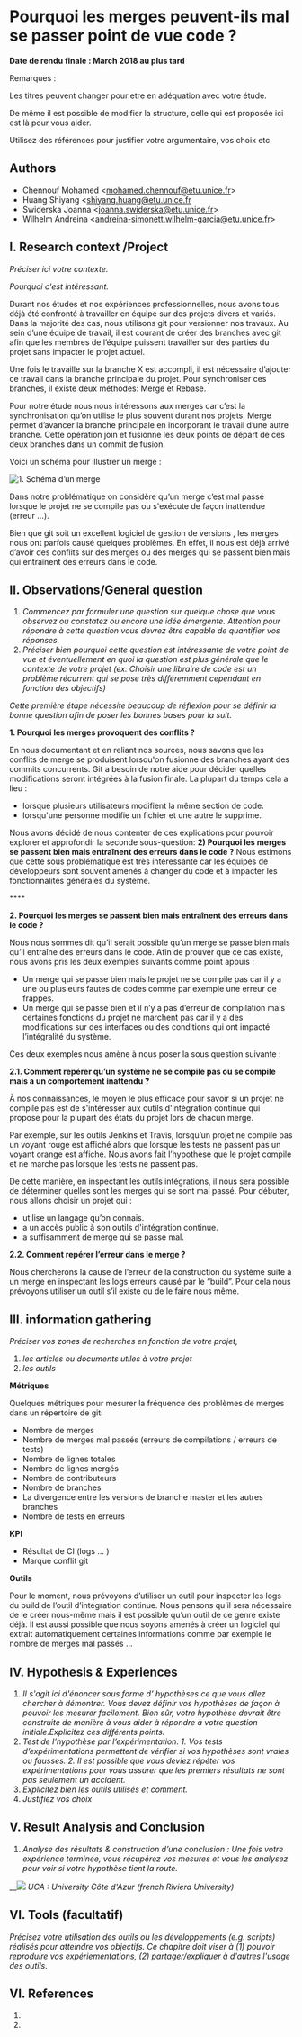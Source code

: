 # Pourquoi les merges peuvent-ils mal se passer point de vue code ?

**Date de rendu finale : March 2018 au plus tard**

Remarques :

Les titres peuvent changer pour etre en adéquation avec votre étude.

De même il est possible de modifier la structure, celle qui est proposée ici est là pour vous aider.

Utilisez des références pour justifier votre argumentaire, vos choix etc.

## Authors

* Chennouf Mohamed &lt;mohamed.chennouf@etu.unice.fr&gt; 
* Huang Shiyang &lt;shiyang.huang@etu.unice.fr
* Swiderska Joanna &lt;joanna.swiderska@etu.unice.fr&gt;
* Wilhelm Andreina &lt;andreina-simonett.wilhelm-garcia@etu.unice.fr&gt;

## I. Research context /Project

_Préciser ici votre contexte._

_Pourquoi c'est intéressant._



Durant nos études et nos expériences professionnelles, nous avons tous déjà été confronté à travailler en équipe sur des projets divers et variés. Dans la majorité des cas, nous utilisons git pour versionner nos travaux. Au sein d’une équipe de travail, il est courant de créer des branches avec git afin que les membres de l’équipe puissent travailler sur des parties du projet sans impacter le projet actuel.

Une fois le travaille sur la branche X est accompli, il est nécessaire d’ajouter ce travail dans la branche principale du projet. Pour synchroniser ces branches, il existe deux méthodes: Merge et Rebase.

Pour notre étude nous nous intéressons aux merges car c’est la synchronisation qu’on utilise le plus souvent durant nos projets. Merge permet d’avancer la branche principale en incorporant le travail d’une autre branche. Cette opération join et fusionne les deux points de départ de ces deux branches dans un commit de fusion. 	

Voici un schéma pour illustrer un merge :

![1. Sch&#xE9;ma d&#x2019;un merge](../.gitbook/assets/image.png)

Dans notre problématique on considère qu’un merge c’est mal passé lorsque le projet ne se compile pas ou s'exécute de façon inattendue \(erreur …\).

Bien que git soit un excellent logiciel de gestion de versions , les merges nous ont parfois causé quelques problèmes. En effet, il nous est déjà arrivé d’avoir des conflits sur des merges ou des merges qui se passent bien mais qui entraînent des erreurs dans le code. 

## II. Observations/General question

1. _Commencez par formuler une question sur quelque chose que vous observez ou constatez ou encore une idée émergente. Attention pour répondre à cette question vous devrez être capable de quantifier vos réponses._
2. _Préciser bien pourquoi cette question est intéressante de votre point de vue et éventuellement en quoi la question est plus générale que le contexte de votre projet \(ex: Choisir une libraire de code est un problème récurrent qui se pose très différemment cependant en fonction des objectifs\)_

_Cette première étape nécessite beaucoup de réflexion pour se définir la bonne question afin de poser les bonnes bases pour la suit._  
	

**1. Pourquoi les merges provoquent des conflits ?**

En nous documentant et en reliant nos sources, nous savons que les conflits de merge se produisent lorsqu'on fusionne des branches ayant des commits concurrents. Git a besoin de notre aide pour décider quelles modifications seront intégrées à la fusion finale. La plupart du temps cela a lieu :

*  lorsque plusieurs utilisateurs modifient la même section de code.
*  lorsqu'une personne modifie un fichier et une autre le supprime.

Nous avons décidé de nous contenter de ces explications pour pouvoir explorer et approfondir la seconde sous-question: **2\) Pourquoi les merges se passent bien mais entraînent des erreurs dans le code ?** Nous estimons que cette sous problématique est très intéressante car les équipes de développeurs sont souvent amenés à changer du code et à impacter les fonctionnalités générales du système.

\*\*\*\*

**2. Pourquoi les merges se passent bien mais entraînent des erreurs dans le code ?**

Nous nous sommes dit qu’il serait possible qu’un merge se passe bien mais qu’il entraîne des erreurs dans le code. Afin de prouver que ce cas existe, nous avons pris les deux exemples suivants comme point appuis :

* Un merge qui se passe bien mais le projet ne se compile pas car il y a une ou plusieurs fautes de codes comme par exemple une erreur de frappes.
* Un merge qui se passe bien et il n’y a pas d’erreur de compilation mais certaines fonctions du projet ne marchent pas car il y a des modifications sur des interfaces ou des conditions qui ont impacté l’intégralité du système.

Ces deux exemples nous amène à nous poser la sous question suivante :

**2.1. Comment repérer qu’un système ne se compile pas ou se compile mais a un comportement inattendu ?**

À nos connaissances, le moyen le plus efficace pour savoir si un projet ne compile pas est de s'intéresser aux outils d'intégration continue qui propose pour la plupart des états du projet lors de chacun merge.

Par exemple, sur les outils Jenkins et Travis, lorsqu’un projet ne compile pas un voyant rouge est affiché alors que lorsque les tests ne passent pas un voyant orange est affiché. Nous avons fait l’hypothèse que le projet compile et ne marche pas lorsque les tests ne passent pas.

De cette manière, en inspectant les outils intégrations, il nous sera possible de déterminer quelles sont les merges qui se sont mal passé. Pour débuter, nous allons choisir un projet qui :

* utilise un langage qu’on connais.
* a un accès public à son outils d'intégration continue.
* a suffisamment de merge qui se passe mal.

**2.2. Comment repérer l’erreur dans le merge ?**

Nous chercherons la cause de l’erreur de la construction du système suite à un merge en inspectant les logs erreurs causé par le “build”. Pour cela nous prévoyons utiliser un outil s’il existe ou de le faire nous même.

## III. information gathering

_Préciser vos zones de recherches en fonction de votre projet,_

1. _les articles ou documents utiles à votre projet_
2. _les outils_

	

**Métriques**

Quelques métriques pour mesurer la fréquence des problèmes de merges dans un répertoire de git:

* Nombre de merges
* Nombre de merges mal passés \(erreurs de compilations / erreurs de tests\)
* Nombre de lignes totales
* Nombre de lignes mergés
* Nombre de contributeurs
* Nombre de branches
* La divergence entre les versions de branche master et les autres branches
* Nombre de tests en erreurs

**KPI**

* Résultat de CI \(logs … \)
* Marque conflit git

**Outils**

Pour le moment, nous prévoyons d’utiliser un outil pour inspecter les logs du build de l’outil d’intégration continue. Nous pensons qu’il sera nécessaire de le créer nous-même mais il est possible qu’un outil de ce genre existe déjà. Il est aussi possible que nous soyons amenés à créer un logiciel qui extrait automatiquement certaines informations comme par exemple le nombre de merges mal passés …

  
 

## IV. Hypothesis & Experiences

1. _Il s'agit ici d'énoncer sous forme d' hypothèses ce que vous allez chercher à démontrer. Vous devez définir vos hypothèses de façon à pouvoir les mesurer facilement. Bien sûr, votre hypothèse devrait être construite de manière à vous aider à répondre à votre question initiale.Explicitez ces différents points._
2. _Test de l’hypothèse par l’expérimentation. 1. Vos tests d’expérimentations permettent de vérifier si vos hypothèses sont vraies ou fausses. 2. Il est possible que vous deviez répéter vos expérimentations pour vous assurer que les premiers résultats ne sont pas seulement un accident._
3. _Explicitez bien les outils utilisés et comment._
4. _Justifiez vos choix_

## V. Result Analysis and Conclusion

1. _Analyse des résultats & construction d’une conclusion : Une fois votre expérience terminée, vous récupérez vos mesures et vous les analysez pour voir si votre hypothèse tient la route._ 

\_\_![](../.gitbook/assets/logo_uns%20%283%29.png) _UCA : University Côte d'Azur \(french Riviera University\)_

## VI. Tools \(facultatif\)

_Précisez votre utilisation des outils ou les développements \(e.g. scripts\) réalisés pour atteindre vos objectifs. Ce chapitre doit viser à \(1\) pouvoir reproduire vos expériementations, \(2\) partager/expliquer à d'autres l'usage des outils_.

## VI. References

1.

1. 
